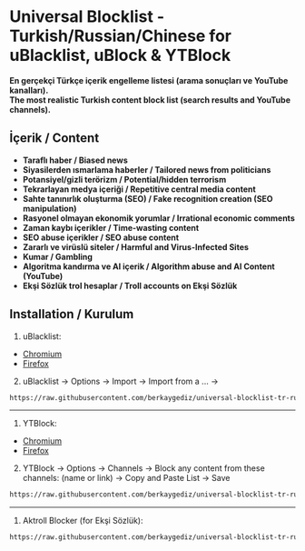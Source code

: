 # **Universal Blocklist - Turkish/Russian/Chinese for uBlacklist, uBlock & YTBlock**  
**En gerçekçi Türkçe içerik engelleme listesi (arama sonuçları ve YouTube kanalları).**  
**The most realistic Turkish content block list (search results and YouTube channels).**

## **İçerik / Content**  
- **Taraflı haber / Biased news**  
- **Siyasilerden ısmarlama haberler / Tailored news from politicians**  
- **Potansiyel/gizli terörizm / Potential/hidden terrorism**  
- **Tekrarlayan medya içeriği / Repetitive central media content**  
- **Sahte tanınırlık oluşturma (SEO) / Fake recognition creation (SEO manipulation)**  
- **Rasyonel olmayan ekonomik yorumlar / Irrational economic comments**  
- **Zaman kaybı içerikler / Time-wasting content**  
- **SEO abuse içerikler / SEO abuse content**  
- **Zararlı ve virüslü siteler / Harmful and Virus-Infected Sites**  
- **Kumar / Gambling**  
- **Algoritma kandırma ve AI içerik / Algorithm abuse and AI Content (YouTube)**  
- **Ekşi Sözlük trol hesaplar / Troll accounts on Ekşi Sözlük**

## Installation / Kurulum
1. uBlacklist:
* [Chromium](https://chromewebstore.google.com/detail/ublacklist/pncfbmialoiaghdehhbnbhkkgmjanfhe)
* [Firefox](https://addons.mozilla.org/en-US/firefox/addon/ublacklist/)
2. uBlacklist -> Options -> Import -> Import from a ... ->

```bash
https://raw.githubusercontent.com/berkaygediz/universal-blocklist-tr-ru-cn/main/uBlacklist.txt
```

-----

1. YTBlock:
* [Chromium](https://chromewebstore.google.com/detail/ytblock-block-any-content/nedcanggplmbbgmlpcjiafgjcpdimpea)
* [Firefox](https://addons.mozilla.org/en-US/firefox/addon/yt-block/)
2. YTBlock -> Options -> Channels -> Block any content from these channels: (name or link) -> Copy and Paste List -> Save

```bash
https://raw.githubusercontent.com/berkaygediz/universal-blocklist-tr-ru-cn/main/ytblock-channels.txt
```

-----

1. Aktroll Blocker (for Ekşi Sözlük):

```bash
https://raw.githubusercontent.com/berkaygediz/universal-blocklist-tr-ru-cn/main/eksisozluk-aktroll-blocker-list.txt
```
